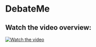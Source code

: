 # DebateMe

## Watch the video overview:
[![Watch the video](https://img.youtube.com/vi/3lOJana4iCo/maxresdefault.jpg)](https://youtu.be/3lOJana4iCo)
